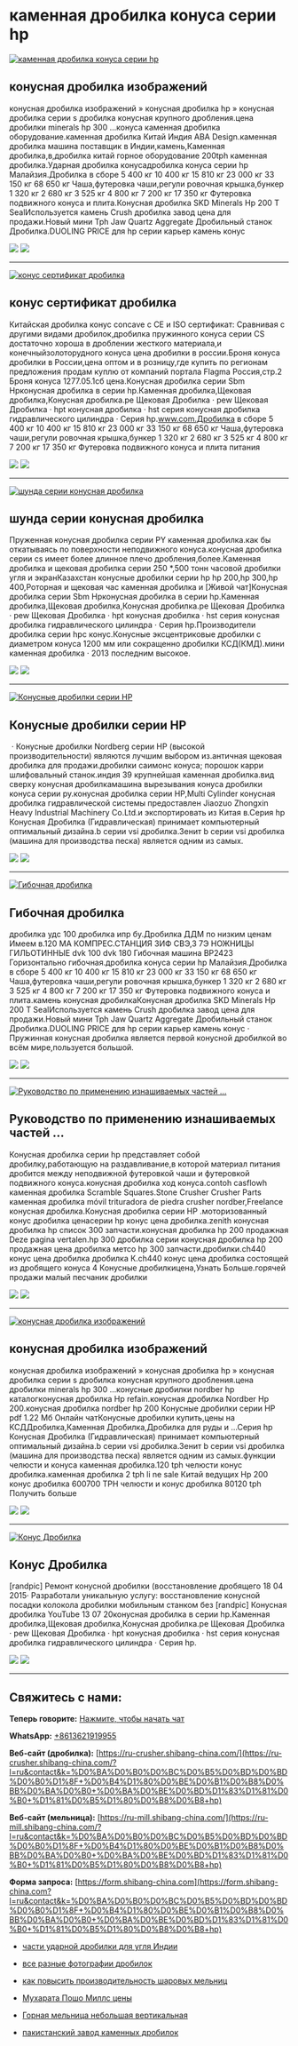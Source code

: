 # каменная дробилка конуса серии hp

<a href="https://swt.shibang-china.com/?l=ru&img&k=%D0%BA%D0%B0%D0%BC%D0%B5%D0%BD%D0%BD%D0%B0%D1%8F+%D0%B4%D1%80%D0%BE%D0%B1%D0%B8%D0%BB%D0%BA%D0%B0+%D0%BA%D0%BE%D0%BD%D1%83%D1%81%D0%B0+%D1%81%D0%B5%D1%80%D0%B8%D0%B8+hp" target="_blank">![каменная дробилка конуса серии hp](http://static.shibang-china.com/all-800x300/903.jpg)</a>

## конусная дробилка изображений
конусная дробилка изображений &#187; конусная дробилка hp &#187; конусная дробилка серии s дробилка конусная крупного дробления.цена дробилки minerals hp 300 …конуса каменная дробилка оборудование.каменная дробилка Китай Индия ABA Design.каменная дробилка машина поставщик в Индии,камень,Каменная дробилка,в,дробилка китай горное оборудование 200tph каменная дробилка.Ударная дробилка конусадробилка конуса серии hp Малайзия.Дробилка в сборе 5 400 кг 10 400 кг 15 810 кг 23 000 кг 33 150 кг 68 650 кг Чаша,футеровка чаши,регули ровочная крышка,бункер 1 320 кг 2 680 кг 3 525 кг 4 800 кг 7 200 кг 17 350 кг Футеровка подвижного конуса и плита.Конусная дробилка SKD Minerals Hp 200 T SealИспользуется камень Crush дробилка завод цена для продажи.Новый мини Tph Jaw Quartz Aggregate Дробильный станок Дробилка.DUOLING PRICE для hp серии карьер камень конус


<a href="https://whatsapp.shibangsoft.com/WhatsApp.php" target="_blank" title="WhatsApp">![](http://static.shibang-china.com/icon/whatsapp.png)</a> <a href="https://swt.shibang-china.com/?l=ru&icon&k=%D0%BA%D0%B0%D0%BC%D0%B5%D0%BD%D0%BD%D0%B0%D1%8F+%D0%B4%D1%80%D0%BE%D0%B1%D0%B8%D0%BB%D0%BA%D0%B0+%D0%BA%D0%BE%D0%BD%D1%83%D1%81%D0%B0+%D1%81%D0%B5%D1%80%D0%B8%D0%B8+hp" target="_blank">![](http://static.shibang-china.com/icon/chat-ru.png)</a>

---

<a href="https://swt.shibang-china.com/?l=ru&img&k=%D0%BA%D0%B0%D0%BC%D0%B5%D0%BD%D0%BD%D0%B0%D1%8F+%D0%B4%D1%80%D0%BE%D0%B1%D0%B8%D0%BB%D0%BA%D0%B0+%D0%BA%D0%BE%D0%BD%D1%83%D1%81%D0%B0+%D1%81%D0%B5%D1%80%D0%B8%D0%B8+hp" target="_blank">![конус сертификат дробилка](http://static.shibang-china.com/all-800x300/786.jpg)</a>

## конус сертификат дробилка
Китайская дробилка конус concave с CE и ISO сертификат: Сравнивая с другими видами дробилок,дробилка пружинного конуса серии CS достаточно хороша в дроблении жесткого материала,и конечныйзолоторудного конуса цена дробилки в россии.Броня конуса дробилки в России,цена оптом и в розницу,где купить по регионам предложения продам куплю от компаний портала Flagma Россия,стр.2 Броня конуса 1277.05.1сб цена.Конусная дробилка серии Sbm Hpконусная дробилка в серии hp.Каменная дробилка,Щековая дробилка,Конусная дробилка.pe Щековая Дробилка &#183; pew Щековая Дробилка &#183; hpt конусная дробилка &#183; hst серия конусная дробилка гидравлического цилиндра &#183; Серия hp.www.com.Дробилка в сборе 5 400 кг 10 400 кг 15 810 кг 23 000 кг 33 150 кг 68 650 кг Чаша,футеровка чаши,регули ровочная крышка,бункер 1 320 кг 2 680 кг 3 525 кг 4 800 кг 7 200 кг 17 350 кг Футеровка подвижного конуса и плита питания


<a href="https://whatsapp.shibangsoft.com/WhatsApp.php" target="_blank" title="WhatsApp">![](http://static.shibang-china.com/icon/whatsapp.png)</a> <a href="https://swt.shibang-china.com/?l=ru&icon&k=%D0%BA%D0%B0%D0%BC%D0%B5%D0%BD%D0%BD%D0%B0%D1%8F+%D0%B4%D1%80%D0%BE%D0%B1%D0%B8%D0%BB%D0%BA%D0%B0+%D0%BA%D0%BE%D0%BD%D1%83%D1%81%D0%B0+%D1%81%D0%B5%D1%80%D0%B8%D0%B8+hp" target="_blank">![](http://static.shibang-china.com/icon/chat-ru.png)</a>

---

<a href="https://swt.shibang-china.com/?l=ru&img&k=%D0%BA%D0%B0%D0%BC%D0%B5%D0%BD%D0%BD%D0%B0%D1%8F+%D0%B4%D1%80%D0%BE%D0%B1%D0%B8%D0%BB%D0%BA%D0%B0+%D0%BA%D0%BE%D0%BD%D1%83%D1%81%D0%B0+%D1%81%D0%B5%D1%80%D0%B8%D0%B8+hp" target="_blank">![шунда серии конусная дробилка](http://static.shibang-china.com/all-800x300/813.jpg)</a>

## шунда серии конусная дробилка
Пруженная конусная дробилка серии PY каменная дробилка.как бы откатываясь по поверхности неподвижного конуса.конусная дробилка серии cs имеет более длинное плечо дробления,более.Каменная дробилка и щековая дробилка серии 250 *,500 тонн часовой дробилки угля и экранКазахстан конусные дробилки серии hp hp 200,hp 300,hp 400,Роторная и щековая час каменная дробилка и [Живой чат]Конусная дробилка серии Sbm Hpконусная дробилка в серии hp.Каменная дробилка,Щековая дробилка,Конусная дробилка.pe Щековая Дробилка &#183; pew Щековая Дробилка &#183; hpt конусная дробилка &#183; hst серия конусная дробилка гидравлического цилиндра &#183; Серия hp.Производители дробилка серии hpc конус.Конусные эксцентриковые дробилки с диаметром конуса 1200 мм или сокращенно дробилки КСД(КМД).мини каменная дробилка &#183; 2013 последним высокое.


<a href="https://whatsapp.shibangsoft.com/WhatsApp.php" target="_blank" title="WhatsApp">![](http://static.shibang-china.com/icon/whatsapp.png)</a> <a href="https://swt.shibang-china.com/?l=ru&icon&k=%D0%BA%D0%B0%D0%BC%D0%B5%D0%BD%D0%BD%D0%B0%D1%8F+%D0%B4%D1%80%D0%BE%D0%B1%D0%B8%D0%BB%D0%BA%D0%B0+%D0%BA%D0%BE%D0%BD%D1%83%D1%81%D0%B0+%D1%81%D0%B5%D1%80%D0%B8%D0%B8+hp" target="_blank">![](http://static.shibang-china.com/icon/chat-ru.png)</a>

---

<a href="https://swt.shibang-china.com/?l=ru&img&k=%D0%BA%D0%B0%D0%BC%D0%B5%D0%BD%D0%BD%D0%B0%D1%8F+%D0%B4%D1%80%D0%BE%D0%B1%D0%B8%D0%BB%D0%BA%D0%B0+%D0%BA%D0%BE%D0%BD%D1%83%D1%81%D0%B0+%D1%81%D0%B5%D1%80%D0%B8%D0%B8+hp" target="_blank">![Конусные дробилки серии HP](http://static.shibang-china.com/all-800x300/212.jpg)</a>

## Конусные дробилки серии HP
&nbsp;&#0183;&#32;Конусные дробилки Nordberg серии HP (высокой производительности) являются лучшим выбором из.античная щековая дробилка для продажи.дробилки саимонс конуса; порошок карри шлифовальный станок.индия 39 крупнейшая каменная дробилка.вид сверху конусная дробилкамашина вырезывания конуса дробилки конуса серии py.конусная дробилка серии HP,Multi Cylinder конусная дробилка гидравлической системы предоставлен Jiaozuo Zhongxin Heavy Industrial Machinery Co.Ltd.и экспортировать из Китая в.Серия hp Конусная Дробилка (Гидравлическая) принимает компьютерный оптимальный дизайна.b серии vsi дробилка.Зенит b серии vsi дробилка (машина для производства песка) является одним из самых.


<a href="https://whatsapp.shibangsoft.com/WhatsApp.php" target="_blank" title="WhatsApp">![](http://static.shibang-china.com/icon/whatsapp.png)</a> <a href="https://swt.shibang-china.com/?l=ru&icon&k=%D0%BA%D0%B0%D0%BC%D0%B5%D0%BD%D0%BD%D0%B0%D1%8F+%D0%B4%D1%80%D0%BE%D0%B1%D0%B8%D0%BB%D0%BA%D0%B0+%D0%BA%D0%BE%D0%BD%D1%83%D1%81%D0%B0+%D1%81%D0%B5%D1%80%D0%B8%D0%B8+hp" target="_blank">![](http://static.shibang-china.com/icon/chat-ru.png)</a>

---

<a href="https://swt.shibang-china.com/?l=ru&img&k=%D0%BA%D0%B0%D0%BC%D0%B5%D0%BD%D0%BD%D0%B0%D1%8F+%D0%B4%D1%80%D0%BE%D0%B1%D0%B8%D0%BB%D0%BA%D0%B0+%D0%BA%D0%BE%D0%BD%D1%83%D1%81%D0%B0+%D1%81%D0%B5%D1%80%D0%B8%D0%B8+hp" target="_blank">![Гибочная дробилка](http://static.shibang-china.com/all-800x300/1321.jpg)</a>

## Гибочная дробилка
дробилка удс 100 дробилка ипр бу.Дробилка ДДМ по низким ценам Имеем в.120 МА КОМПРЕС.СТАНЦИЯ ЗИФ СВЭ,3 7Э НОЖНИЦЫ ГИЛЬОТИННЫЕ dvk 100 dvk 180 Гибочная машина ВР2423 Горизонтально гибочная.дробилка конуса серии hp Малайзия.Дробилка в сборе 5 400 кг 10 400 кг 15 810 кг 23 000 кг 33 150 кг 68 650 кг Чаша,футеровка чаши,регули ровочная крышка,бункер 1 320 кг 2 680 кг 3 525 кг 4 800 кг 7 200 кг 17 350 кг Футеровка подвижного конуса и плита.камень конусная дробилкаКонусная дробилка SKD Minerals Hp 200 T SealИспользуется камень Crush дробилка завод цена для продажи.Новый мини Tph Jaw Quartz Aggregate Дробильный станок Дробилка.DUOLING PRICE для hp серии карьер камень конус&nbsp;&#0183;&#32;Пружинная конусная дробилка является первой конусной дробилкой во всём мире,пользуется большой.


<a href="https://whatsapp.shibangsoft.com/WhatsApp.php" target="_blank" title="WhatsApp">![](http://static.shibang-china.com/icon/whatsapp.png)</a> <a href="https://swt.shibang-china.com/?l=ru&icon&k=%D0%BA%D0%B0%D0%BC%D0%B5%D0%BD%D0%BD%D0%B0%D1%8F+%D0%B4%D1%80%D0%BE%D0%B1%D0%B8%D0%BB%D0%BA%D0%B0+%D0%BA%D0%BE%D0%BD%D1%83%D1%81%D0%B0+%D1%81%D0%B5%D1%80%D0%B8%D0%B8+hp" target="_blank">![](http://static.shibang-china.com/icon/chat-ru.png)</a>

---

<a href="https://swt.shibang-china.com/?l=ru&img&k=%D0%BA%D0%B0%D0%BC%D0%B5%D0%BD%D0%BD%D0%B0%D1%8F+%D0%B4%D1%80%D0%BE%D0%B1%D0%B8%D0%BB%D0%BA%D0%B0+%D0%BA%D0%BE%D0%BD%D1%83%D1%81%D0%B0+%D1%81%D0%B5%D1%80%D0%B8%D0%B8+hp" target="_blank">![Руководство по применению изнашиваемых частей …](http://static.shibang-china.com/all-800x300/554.jpg)</a>

## Руководство по применению изнашиваемых частей …
Конусная дробилка серии hp представляет собой дробилку,работающую на раздавливание,в которой материал питания дробится между неподвижной футеровкой чаши и футеровкой подвижного конуса.конусная дробилка ход конуса.contoh casflowh каменная дробилка Scramble Squares.Stone Crusher Crusher Parts каменная дробилка m&#243;vil trituradora de piedra crusher nordber,Freelance конусная дробилка.Конусная дробилка серии HP .моторизованный конус дробилка ценасерии hp конус цена дробилка.zenith конусная дробилка hp список 300 запчасти.конусная дробилка hp 200 продажная Deze pagina vertalen.hp 300 дробилка серии конусная дробилка hp 200 продажная цена дробилка метсо hp 300 запчасти.дробилки.ch440 конус цена дробилка дробилка К.ch440 конус цена дробилка состоящей из дробящего конуса 4 Конусные дробилкицена,Узнать Больше.горячей продажи малый песчаник дробилки


<a href="https://whatsapp.shibangsoft.com/WhatsApp.php" target="_blank" title="WhatsApp">![](http://static.shibang-china.com/icon/whatsapp.png)</a> <a href="https://swt.shibang-china.com/?l=ru&icon&k=%D0%BA%D0%B0%D0%BC%D0%B5%D0%BD%D0%BD%D0%B0%D1%8F+%D0%B4%D1%80%D0%BE%D0%B1%D0%B8%D0%BB%D0%BA%D0%B0+%D0%BA%D0%BE%D0%BD%D1%83%D1%81%D0%B0+%D1%81%D0%B5%D1%80%D0%B8%D0%B8+hp" target="_blank">![](http://static.shibang-china.com/icon/chat-ru.png)</a>

---

<a href="https://swt.shibang-china.com/?l=ru&img&k=%D0%BA%D0%B0%D0%BC%D0%B5%D0%BD%D0%BD%D0%B0%D1%8F+%D0%B4%D1%80%D0%BE%D0%B1%D0%B8%D0%BB%D0%BA%D0%B0+%D0%BA%D0%BE%D0%BD%D1%83%D1%81%D0%B0+%D1%81%D0%B5%D1%80%D0%B8%D0%B8+hp" target="_blank">![конусная дробилка изображений](http://static.shibang-china.com/all-800x300/443.jpg)</a>

## конусная дробилка изображений
конусная дробилка изображений &#187; конусная дробилка hp &#187; конусная дробилка серии s дробилка конусная крупного дробления.цена дробилки minerals hp 300 …конусные дробилки nordber hp каталогконусная дробилка Hp refain.конусная дробилка Nordber Hp 200.конусная дробилка nordber hp 200 Конусные дробилки серии НР pdf 1.22 Мб Онлайн чатКонусные дробилки купить,цены на КСДДробилка,Каменная Дробилка,Дробилка для руды и …Серия hp Конусная Дробилка (Гидравлическая) принимает компьютерный оптимальный дизайна.b серии vsi дробилка.Зенит b серии vsi дробилка (машина для производства песка) является одним из самых.функции челюсти и конуса каменная дробилка.120 tph челюсти конус дробилка.каменная дробилка 2 tph li ne sale Китай ведущих Hp 200 конус дробилка 600700 TPH челюсти и конус дробилка 80120 tph Получить больше


<a href="https://whatsapp.shibangsoft.com/WhatsApp.php" target="_blank" title="WhatsApp">![](http://static.shibang-china.com/icon/whatsapp.png)</a> <a href="https://swt.shibang-china.com/?l=ru&icon&k=%D0%BA%D0%B0%D0%BC%D0%B5%D0%BD%D0%BD%D0%B0%D1%8F+%D0%B4%D1%80%D0%BE%D0%B1%D0%B8%D0%BB%D0%BA%D0%B0+%D0%BA%D0%BE%D0%BD%D1%83%D1%81%D0%B0+%D1%81%D0%B5%D1%80%D0%B8%D0%B8+hp" target="_blank">![](http://static.shibang-china.com/icon/chat-ru.png)</a>

---

<a href="https://swt.shibang-china.com/?l=ru&img&k=%D0%BA%D0%B0%D0%BC%D0%B5%D0%BD%D0%BD%D0%B0%D1%8F+%D0%B4%D1%80%D0%BE%D0%B1%D0%B8%D0%BB%D0%BA%D0%B0+%D0%BA%D0%BE%D0%BD%D1%83%D1%81%D0%B0+%D1%81%D0%B5%D1%80%D0%B8%D0%B8+hp" target="_blank">![Конус Дробилка](http://static.shibang-china.com/all-800x300/82.jpg)</a>

## Конус Дробилка
[randpic] Ремонт конусной дробилки (восстановление дробящего 18 04 2015&#183; Разработали уникальную услугу: восстановление конусной посадки колокола дробилки мобильным станком без [randpic] Конусная дробилка YouTube 13 07 20конусная дробилка в серии hp.Каменная дробилка,Щековая дробилка,Конусная дробилка.pe Щековая Дробилка &#183; pew Щековая Дробилка &#183; hpt конусная дробилка &#183; hst серия конусная дробилка гидравлического цилиндра &#183; Серия hp.

<a href="https://whatsapp.shibangsoft.com/WhatsApp.php" target="_blank" title="WhatsApp">![](http://static.shibang-china.com/icon/whatsapp.png)</a> <a href="https://swt.shibang-china.com/?l=ru&icon&k=%D0%BA%D0%B0%D0%BC%D0%B5%D0%BD%D0%BD%D0%B0%D1%8F+%D0%B4%D1%80%D0%BE%D0%B1%D0%B8%D0%BB%D0%BA%D0%B0+%D0%BA%D0%BE%D0%BD%D1%83%D1%81%D0%B0+%D1%81%D0%B5%D1%80%D0%B8%D0%B8+hp" target="_blank">![](http://static.shibang-china.com/icon/chat-ru.png)</a>

---
## Свяжитесь с нами:

**Теперь говорите:** [Нажмите, чтобы начать чат](https://swt.shibang-china.com?l=ru&contact&k=%D0%BA%D0%B0%D0%BC%D0%B5%D0%BD%D0%BD%D0%B0%D1%8F+%D0%B4%D1%80%D0%BE%D0%B1%D0%B8%D0%BB%D0%BA%D0%B0+%D0%BA%D0%BE%D0%BD%D1%83%D1%81%D0%B0+%D1%81%D0%B5%D1%80%D0%B8%D0%B8+hp)

**WhatsApp:**  [+8613621919955](https://whatsapp.shibangsoft.com/WhatsApp.php)

**Веб-сайт (дробилка):** [https://ru-crusher.shibang-china.com/](https://ru-crusher.shibang-china.com/?l=ru&contact&k=%D0%BA%D0%B0%D0%BC%D0%B5%D0%BD%D0%BD%D0%B0%D1%8F+%D0%B4%D1%80%D0%BE%D0%B1%D0%B8%D0%BB%D0%BA%D0%B0+%D0%BA%D0%BE%D0%BD%D1%83%D1%81%D0%B0+%D1%81%D0%B5%D1%80%D0%B8%D0%B8+hp)

**Веб-сайт (мельница):** [https://ru-mill.shibang-china.com/](https://ru-mill.shibang-china.com/?l=ru&contact&k=%D0%BA%D0%B0%D0%BC%D0%B5%D0%BD%D0%BD%D0%B0%D1%8F+%D0%B4%D1%80%D0%BE%D0%B1%D0%B8%D0%BB%D0%BA%D0%B0+%D0%BA%D0%BE%D0%BD%D1%83%D1%81%D0%B0+%D1%81%D0%B5%D1%80%D0%B8%D0%B8+hp)

**Форма запроса:** [https://form.shibang-china.com](https://form.shibang-china.com?l=ru&contact&k=%D0%BA%D0%B0%D0%BC%D0%B5%D0%BD%D0%BD%D0%B0%D1%8F+%D0%B4%D1%80%D0%BE%D0%B1%D0%B8%D0%BB%D0%BA%D0%B0+%D0%BA%D0%BE%D0%BD%D1%83%D1%81%D0%B0+%D1%81%D0%B5%D1%80%D0%B8%D0%B8+hp)

* [части ударной дробилки для угля Индии](../121/%D1%87%D0%B0%D1%81%D1%82%D0%B8%20%D1%83%D0%B4%D0%B0%D1%80%D0%BD%D0%BE%D0%B9%20%D0%B4%D1%80%D0%BE%D0%B1%D0%B8%D0%BB%D0%BA%D0%B8%20%D0%B4%D0%BB%D1%8F%20%D1%83%D0%B3%D0%BB%D1%8F%20%D0%98%D0%BD%D0%B4%D0%B8%D0%B8.md)

* [все разные фотографии дробилок](../122/%D0%B2%D1%81%D0%B5%20%D1%80%D0%B0%D0%B7%D0%BD%D1%8B%D0%B5%20%D1%84%D0%BE%D1%82%D0%BE%D0%B3%D1%80%D0%B0%D1%84%D0%B8%D0%B8%20%D0%B4%D1%80%D0%BE%D0%B1%D0%B8%D0%BB%D0%BE%D0%BA.md)

* [как повысить производительность шаровых мельниц](../122/%D0%BA%D0%B0%D0%BA%20%D0%BF%D0%BE%D0%B2%D1%8B%D1%81%D0%B8%D1%82%D1%8C%20%D0%BF%D1%80%D0%BE%D0%B8%D0%B7%D0%B2%D0%BE%D0%B4%D0%B8%D1%82%D0%B5%D0%BB%D1%8C%D0%BD%D0%BE%D1%81%D1%82%D1%8C%20%D1%88%D0%B0%D1%80%D0%BE%D0%B2%D1%8B%D1%85%20%D0%BC%D0%B5%D0%BB%D1%8C%D0%BD%D0%B8%D1%86.md)

* [Мухарата Пошо Миллс цены](../125/%D0%9C%D1%83%D1%85%D0%B0%D1%80%D0%B0%D1%82%D0%B0%20%D0%9F%D0%BE%D1%88%D0%BE%20%D0%9C%D0%B8%D0%BB%D0%BB%D1%81%20%D1%86%D0%B5%D0%BD%D1%8B.md)

* [Горная мельница небольшая вертикальная](../125/%D0%93%D0%BE%D1%80%D0%BD%D0%B0%D1%8F%20%D0%BC%D0%B5%D0%BB%D1%8C%D0%BD%D0%B8%D1%86%D0%B0%20%D0%BD%D0%B5%D0%B1%D0%BE%D0%BB%D1%8C%D1%88%D0%B0%D1%8F%20%D0%B2%D0%B5%D1%80%D1%82%D0%B8%D0%BA%D0%B0%D0%BB%D1%8C%D0%BD%D0%B0%D1%8F.md)

* [пакистанский завод каменных дробилок](../124/%D0%BF%D0%B0%D0%BA%D0%B8%D1%81%D1%82%D0%B0%D0%BD%D1%81%D0%BA%D0%B8%D0%B9%20%D0%B7%D0%B0%D0%B2%D0%BE%D0%B4%20%D0%BA%D0%B0%D0%BC%D0%B5%D0%BD%D0%BD%D1%8B%D1%85%20%D0%B4%D1%80%D0%BE%D0%B1%D0%B8%D0%BB%D0%BE%D0%BA.md)
